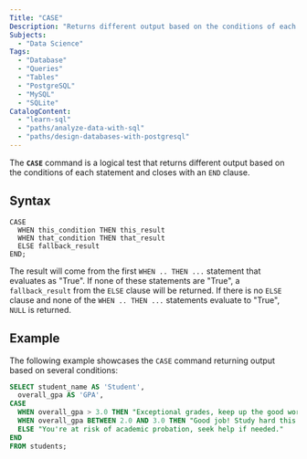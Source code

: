 ```yaml
---
Title: "CASE"
Description: "Returns different output based on the conditions of each statement."
Subjects:
  - "Data Science"
Tags:
  - "Database"
  - "Queries"
  - "Tables"
  - "PostgreSQL"
  - "MySQL"
  - "SQLite"
CatalogContent:
  - "learn-sql"
  - "paths/analyze-data-with-sql"
  - "paths/design-databases-with-postgresql"
---
```


The **`CASE`** command is a logical test that returns different output based on the conditions of each statement and closes with an `END` clause.

## Syntax

```pseudo
CASE
  WHEN this_condition THEN this_result
  WHEN that_condition THEN that_result
  ELSE fallback_result
END;
```

The result will come from the first `WHEN .. THEN ...` statement that evaluates as "True". If none of these statements are "True", a `fallback_result` from the `ELSE` clause will be returned. If there is no `ELSE` clause and none of the `WHEN .. THEN ...` statements evaluate to "True", `NULL` is returned.

## Example

The following example showcases the `CASE` command returning output based on several conditions:

```sql
SELECT student_name AS 'Student',
  overall_gpa AS 'GPA',
CASE
  WHEN overall_gpa > 3.0 THEN "Exceptional grades, keep up the good work!"
  WHEN overall_gpa BETWEEN 2.0 AND 3.0 THEN "Good job! Study hard this term!"
  ELSE "You're at risk of academic probation, seek help if needed."
END
FROM students;
```
